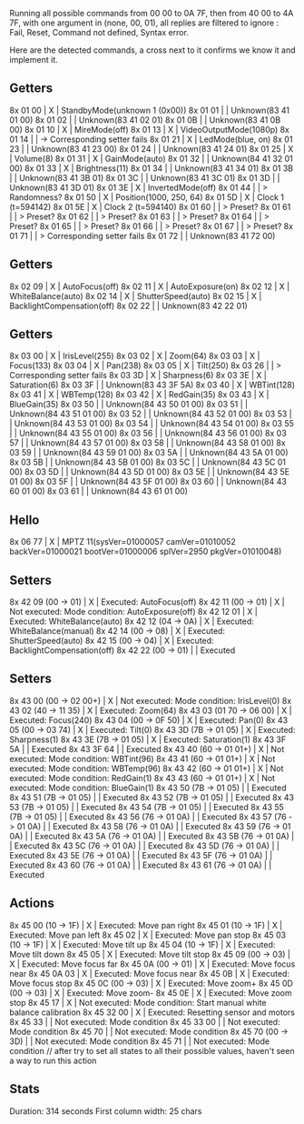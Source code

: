 Running all possible commands from 00 00 to 0A 7F, then from 40 00 to 4A 7F, with one argument in (none, 00, 01), all replies are filtered to ignore : Fail, Reset, Command not defined, Syntax error.

Here are the detected commands, a cross next to it confirms we know it and implement it.

Getters
-------
8x 01 00                  | X | StandbyMode(unknown 1 (0x00))
8x 01 01                  |   | Unknown(83 41 01 00)
8x 01 02                  |   | Unknown(83 41 02 01)
8x 01 0B                  |   | Unknown(83 41 0B 00)
8x 01 10                  | X | MireMode(off)
8x 01 13                  | X | VideoOutputMode(1080p)
8x 01 14                  |   | -> Corresponding setter fails
8x 01 21                  | X | LedMode(blue, on)
8x 01 23                  |   | Unknown(83 41 23 00)
8x 01 24                  |   | Unknown(83 41 24 01)
8x 01 25                  | X | Volume(8)
8x 01 31                  | X | GainMode(auto)
8x 01 32                  |   | Unknown(84 41 32 01 00)
8x 01 33                  | X | Brightness(11)
8x 01 34                  |   | Unknown(83 41 34 01)
8x 01 3B                  |   | Unknown(83 41 3B 01)
8x 01 3C                  |   | Unknown(83 41 3C 01)
8x 01 3D                  |   | Unknown(83 41 3D 01)
8x 01 3E                  | X | InvertedMode(off)
8x 01 44                  |   | > Randomness?
8x 01 50                  | X | Position(1000, 250, 64)
8x 01 5D                  | X | Clock 1 (t=594142)
8x 01 5E                  | X | Clock 2 (t=594140)
8x 01 60                  |   | > Preset?
8x 01 61                  |   | > Preset?
8x 01 62                  |   | > Preset?
8x 01 63                  |   | > Preset?
8x 01 64                  |   | > Preset?
8x 01 65                  |   | > Preset?
8x 01 66                  |   | > Preset?
8x 01 67                  |   | > Preset?
8x 01 71                  |   | > Corresponding setter fails
8x 01 72                  |   | Unknown(83 41 72 00)


Getters
-------
8x 02 09                  | X | AutoFocus(off)
8x 02 11                  | X | AutoExposure(on)
8x 02 12                  | X | WhiteBalance(auto)
8x 02 14                  | X | ShutterSpeed(auto)
8x 02 15                  | X | BacklightCompensation(off)
8x 02 22                  |   | Unknown(83 42 22 01)


Getters
-------
8x 03 00                  | X | IrisLevel(255)
8x 03 02                  | X | Zoom(64)
8x 03 03                  | X | Focus(133)
8x 03 04                  | X | Pan(238)
8x 03 05                  | X | Tilt(250)
8x 03 26                  |   | > Corresponding setter fails
8x 03 3D                  | X | Sharpness(6)
8x 03 3E                  | X | Saturation(6)
8x 03 3F                  |   | Unknown(83 43 3F 5A)
8x 03 40                  | X | WBTint(128)
8x 03 41                  | X | WBTemp(128)
8x 03 42                  | X | RedGain(35)
8x 03 43                  | X | BlueGain(35)
8x 03 50                  |   | Unknown(84 43 50 01 00)
8x 03 51                  |   | Unknown(84 43 51 01 00)
8x 03 52                  |   | Unknown(84 43 52 01 00)
8x 03 53                  |   | Unknown(84 43 53 01 00)
8x 03 54                  |   | Unknown(84 43 54 01 00)
8x 03 55                  |   | Unknown(84 43 55 01 00)
8x 03 56                  |   | Unknown(84 43 56 01 00)
8x 03 57                  |   | Unknown(84 43 57 01 00)
8x 03 58                  |   | Unknown(84 43 58 01 00)
8x 03 59                  |   | Unknown(84 43 59 01 00)
8x 03 5A                  |   | Unknown(84 43 5A 01 00)
8x 03 5B                  |   | Unknown(84 43 5B 01 00)
8x 03 5C                  |   | Unknown(84 43 5C 01 00)
8x 03 5D                  |   | Unknown(84 43 5D 01 00)
8x 03 5E                  |   | Unknown(84 43 5E 01 00)
8x 03 5F                  |   | Unknown(84 43 5F 01 00)
8x 03 60                  |   | Unknown(84 43 60 01 00)
8x 03 61                  |   | Unknown(84 43 61 01 00)


Hello
-----
8x 06 77                  | X | MPTZ 11(sysVer=01000057 camVer=01010052 backVer=01000021 bootVer=01000006 splVer=2950 pkgVer=01010048)


Setters
-------
8x 42 09 (00 -> 01)       | X | Executed: AutoFocus(off)
8x 42 11 (00 -> 01)       | X | Not executed: Mode condition: AutoExposure(off)
8x 42 12 01               | X | Executed: WhiteBalance(auto)
8x 42 12 (04 -> 0A)       | X | Executed: WhiteBalance(manual)
8x 42 14 (00 -> 08)       | X | Executed: ShutterSpeed(auto)
8x 42 15 (00 -> 04)       | X | Executed: BacklightCompensation(off)
8x 42 22 (00 -> 01)       |   | Executed


Setters
-------
8x 43 00 (00 -> 02 00+)   | X | Not executed: Mode condition: IrisLevel(0)
8x 43 02 (40 -> 11 35)    | X | Executed: Zoom(64)
8x 43 03 (01 70 -> 06 00) | X | Executed: Focus(240)
8x 43 04 (00 -> 0F 50)    | X | Executed: Pan(0)
8x 43 05 (00 -> 03 74)    | X | Executed: Tilt(0)
8x 43 3D (7B -> 01 05)    | X | Executed: Sharpness(1)
8x 43 3E (7B -> 01 05)    | X | Executed: Saturation(1)
8x 43 3F 5A               |   | Executed
8x 43 3F 64               |   | Executed
8x 43 40 (60 -> 01 01+)   | X | Not executed: Mode condition: WBTint(96)
8x 43 41 (60 -> 01 01+)   | X | Not executed: Mode condition: WBTemp(96)
8x 43 42 (60 -> 01 01+)   | X | Not executed: Mode condition: RedGain(1)
8x 43 43 (60 -> 01 01+)   | X | Not executed: Mode condition: BlueGain(1)
8x 43 50 (7B -> 01 05)    |   | Executed
8x 43 51 (7B -> 01 05)    |   | Executed
8x 43 52 (7B -> 01 05)    |   | Executed
8x 43 53 (7B -> 01 05)    |   | Executed
8x 43 54 (7B -> 01 05)    |   | Executed
8x 43 55 (7B -> 01 05)    |   | Executed
8x 43 56 (76 -> 01 0A)    |   | Executed
8x 43 57 (76 -> 01 0A)    |   | Executed
8x 43 58 (76 -> 01 0A)    |   | Executed
8x 43 59 (76 -> 01 0A)    |   | Executed
8x 43 5A (76 -> 01 0A)    |   | Executed
8x 43 5B (76 -> 01 0A)    |   | Executed
8x 43 5C (76 -> 01 0A)    |   | Executed
8x 43 5D (76 -> 01 0A)    |   | Executed
8x 43 5E (76 -> 01 0A)    |   | Executed
8x 43 5F (76 -> 01 0A)    |   | Executed
8x 43 60 (76 -> 01 0A)    |   | Executed
8x 43 61 (76 -> 01 0A)    |   | Executed


Actions
-------
8x 45 00 (10 -> 1F)       | X | Executed: Move pan right
8x 45 01 (10 -> 1F)       | X | Executed: Move pan left
8x 45 02                  | X | Executed: Move pan stop
8x 45 03 (10 -> 1F)       | X | Executed: Move tilt up
8x 45 04 (10 -> 1F)       | X | Executed: Move tilt down
8x 45 05                  | X | Executed: Move tilt stop
8x 45 09 (00 -> 03)       | X | Executed: Move focus far
8x 45 0A (00 -> 01)       | X | Executed: Move focus near
8x 45 0A 03               | X | Executed: Move focus near
8x 45 0B                  | X | Executed: Move focus stop
8x 45 0C (00 -> 03)       | X | Executed: Move zoom+
8x 45 0D (00 -> 03)       | X | Executed: Move zoom-
8x 45 0E                  | X | Executed: Move zoom stop
8x 45 17                  | X | Not executed: Mode condition: Start manual white balance calibration
8x 45 32 00               | X | Executed: Resetting sensor and motors
8x 45 33                  |   | Not executed: Mode condition
8x 45 33 00               |   | Not executed: Mode condition
8x 45 70                  |   | Not executed: Mode condition
8x 45 70 (00 -> 3D)       |   | Not executed: Mode condition
8x 45 71                  |   | Not executed: Mode condition // after try to set all states to all their possible values, haven't seen a way to run this action


Stats
-----
Duration: 314 seconds
First column width: 25 chars
